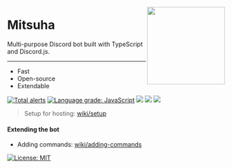 <img
    height="180px"
    src="https://cdn.discordapp.com/attachments/808332216983355422/833106943496159243/image.jpeg"
    align="right"
/>

# Mitsuha

Multi-purpose Discord bot built with TypeScript and Discord.js.

<hr />

 - Fast
 - Open-source
 - Extendable

[![Total alerts](https://img.shields.io/lgtm/alerts/g/ayannw/mitsuha.svg?logo=lgtm&logoWidth=18)](https://lgtm.com/projects/g/ayannw/mitsuha/alerts/)
[![Language grade: JavaScript](https://img.shields.io/lgtm/grade/javascript/g/ayannw/mitsuha.svg?logo=lgtm&logoWidth=18)](https://lgtm.com/projects/g/ayannw/mitsuha/context:javascript)
![](https://github.com/ayannw/mitsuha/actions/workflows/build.yml/badge.svg)
![](https://tokei.rs/b1/github.com/ayannw/mitsuha)
![](https://github-size-badge.herokuapp.com/ayannw/mitsuha.svg)

> Setup for hosting: [wiki/setup](https://github.com/ayannw/mitsuha/wiki/Setup "setup")

#### Extending the bot
 - Adding commands: [wiki/adding-commands](https://github.com/ayannw/mitsuha/wiki/Adding-commands "adding commands")

[![License: MIT](https://img.shields.io/badge/License-MIT-yellow.svg)](https://opensource.org/licenses/MIT)
<!--4th rewrite-->
